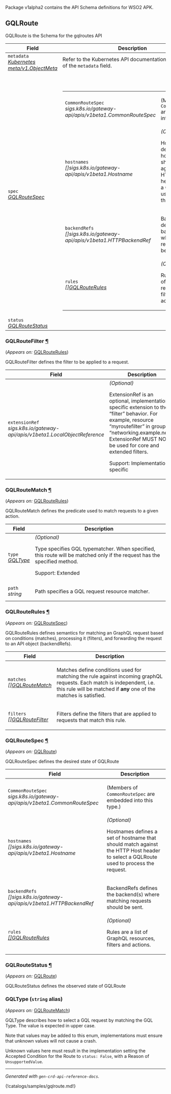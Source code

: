 <p>
<p>Package v1alpha2 contains the API Schema definitions for WSO2 APK.</p>
</p>

## GQLRoute

<p>
<p>GQLRoute is the Schema for the gqlroutes API</p>
</p>
<table>
    <thead>
        <tr>
            <th>Field</th>
            <th>Description</th>
        </tr>
    </thead>
    <tbody>
        <tr>
            <td>
                <code>metadata</code></br>
                <em>
                    <a href="https://kubernetes.io/docs/reference/generated/kubernetes-api/v1.23/#objectmeta-v1-meta">
                        Kubernetes meta/v1.ObjectMeta
                    </a>
                </em>
            </td>
            <td>
                Refer to the Kubernetes API documentation for the fields of the
                <code>metadata</code> field.
            </td>
        </tr>
        <tr>
            <td>
                <code>spec</code></br>
                <em>
                    <a href="#dp.wso2.com/v1alpha2.GQLRouteSpec">
                        GQLRouteSpec
                    </a>
                </em>
            </td>
            <td>
                <br />
                <br />
                <table>
                    <tr>
                        <td>
                            <code>CommonRouteSpec</code></br>
                            <em>
                                sigs.k8s.io/gateway-api/apis/v1beta1.CommonRouteSpec
                            </em>
                        </td>
                        <td>
                            <p>
                                (Members of <code>CommonRouteSpec</code> are embedded into this type.)
                            </p>
                        </td>
                    </tr>
                    <tr>
                        <td>
                            <code>hostnames</code></br>
                            <em>
                                []sigs.k8s.io/gateway-api/apis/v1beta1.Hostname
                            </em>
                        </td>
                        <td>
                            <em>(Optional)</em>
                            <p>Hostnames defines a set of hostname that should match against the HTTP Host
                                header to select a GQLRoute used to process the request.</p>
                        </td>
                    </tr>
                    <tr>
                        <td>
                            <code>backendRefs</code></br>
                            <em>
                                []sigs.k8s.io/gateway-api/apis/v1beta1.HTTPBackendRef
                            </em>
                        </td>
                        <td>
                            <p>BackendRefs defines the backend(s) where matching requests should be
                                sent.</p>
                        </td>
                    </tr>
                    <tr>
                        <td>
                            <code>rules</code></br>
                            <em>
                                <a href="#dp.wso2.com/v1alpha2.GQLRouteRules">
                                    []GQLRouteRules
                                </a>
                            </em>
                        </td>
                        <td>
                            <em>(Optional)</em>
                            <p>Rules are a list of GraphQL resources, filters and actions.</p>
                        </td>
                    </tr>
                </table>
            </td>
        </tr>
        <tr>
            <td>
                <code>status</code></br>
                <em>
                    <a href="#dp.wso2.com/v1alpha2.GQLRouteStatus">
                        GQLRouteStatus
                    </a>
                </em>
            </td>
            <td>
            </td>
        </tr>
    </tbody>
</table>
<h3 id="dp.wso2.com/v1alpha2.GQLRouteFilter">GQLRouteFilter
    <a class="headerlink" href="#dp.wso2.com%2fv1alpha2.GQLRouteFilter" title="Permanent link">¶</a>
</h3>
<p>
    (<em>Appears on:</em>
    <a href="#dp.wso2.com/v1alpha2.GQLRouteRules">GQLRouteRules</a>)
</p>
<p>
<p>GQLRouteFilter defines the filter to be applied to a request.</p>
</p>
<table>
    <thead>
        <tr>
            <th>Field</th>
            <th>Description</th>
        </tr>
    </thead>
    <tbody>
        <tr>
            <td>
                <code>extensionRef</code></br>
                <em>
                    sigs.k8s.io/gateway-api/apis/v1beta1.LocalObjectReference
                </em>
            </td>
            <td>
                <em>(Optional)</em>
                <p>ExtensionRef is an optional, implementation-specific extension to the
                    &ldquo;filter&rdquo; behavior. For example, resource &ldquo;myroutefilter&rdquo; in group
                    &ldquo;networking.example.net&rdquo;). ExtensionRef MUST NOT be used for core and
                    extended filters.</p>
                <p>Support: Implementation-specific</p>
            </td>
        </tr>
    </tbody>
</table>
<h3 id="dp.wso2.com/v1alpha2.GQLRouteMatch">GQLRouteMatch
    <a class="headerlink" href="#dp.wso2.com%2fv1alpha2.GQLRouteMatch" title="Permanent link">¶</a>
</h3>
<p>
    (<em>Appears on:</em>
    <a href="#dp.wso2.com/v1alpha2.GQLRouteRules">GQLRouteRules</a>)
</p>
<p>
<p>GQLRouteMatch defines the predicate used to match requests to a given
    action.</p>
</p>
<table>
    <thead>
        <tr>
            <th>Field</th>
            <th>Description</th>
        </tr>
    </thead>
    <tbody>
        <tr>
            <td>
                <code>type</code></br>
                <em>
                    <a href="#dp.wso2.com/v1alpha2.GQLType">
                        GQLType
                    </a>
                </em>
            </td>
            <td>
                <em>(Optional)</em>
                <p>Type specifies GQL typematcher.
                    When specified, this route will be matched only if the request has the
                    specified method.</p>
                <p>Support: Extended</p>
            </td>
        </tr>
        <tr>
            <td>
                <code>path</code></br>
                <em>
                    string
                </em>
            </td>
            <td>
                <p>Path specifies a GQL request resource matcher.</p>
            </td>
        </tr>
    </tbody>
</table>
<h3 id="dp.wso2.com/v1alpha2.GQLRouteRules">GQLRouteRules
    <a class="headerlink" href="#dp.wso2.com%2fv1alpha2.GQLRouteRules" title="Permanent link">¶</a>
</h3>
<p>
    (<em>Appears on:</em>
    <a href="#dp.wso2.com/v1alpha2.GQLRouteSpec">GQLRouteSpec</a>)
</p>
<p>
<p>GQLRouteRules defines semantics for matching an GraphQL request based on
    conditions (matches), processing it (filters), and forwarding the request to
    an API object (backendRefs).</p>
</p>
<table>
    <thead>
        <tr>
            <th>Field</th>
            <th>Description</th>
        </tr>
    </thead>
    <tbody>
        <tr>
            <td>
                <code>matches</code></br>
                <em>
                    <a href="#dp.wso2.com/v1alpha2.GQLRouteMatch">
                        []GQLRouteMatch
                    </a>
                </em>
            </td>
            <td>
                <p>Matches define conditions used for matching the rule against incoming
                    graphQL requests. Each match is independent, i.e. this rule will be matched
                    if <strong>any</strong> one of the matches is satisfied.</p>
            </td>
        </tr>
        <tr>
            <td>
                <code>filters</code></br>
                <em>
                    <a href="#dp.wso2.com/v1alpha2.GQLRouteFilter">
                        []GQLRouteFilter
                    </a>
                </em>
            </td>
            <td>
                <p>Filters define the filters that are applied to requests that match
                    this rule.</p>
            </td>
        </tr>
    </tbody>
</table>
<h3 id="dp.wso2.com/v1alpha2.GQLRouteSpec">GQLRouteSpec
    <a class="headerlink" href="#dp.wso2.com%2fv1alpha2.GQLRouteSpec" title="Permanent link">¶</a>
</h3>
<p>
    (<em>Appears on:</em>
    <a href="#dp.wso2.com/v1alpha2.GQLRoute">GQLRoute</a>)
</p>
<p>
<p>GQLRouteSpec defines the desired state of GQLRoute</p>
</p>
<table>
    <thead>
        <tr>
            <th>Field</th>
            <th>Description</th>
        </tr>
    </thead>
    <tbody>
        <tr>
            <td>
                <code>CommonRouteSpec</code></br>
                <em>
                    sigs.k8s.io/gateway-api/apis/v1beta1.CommonRouteSpec
                </em>
            </td>
            <td>
                <p>
                    (Members of <code>CommonRouteSpec</code> are embedded into this type.)
                </p>
            </td>
        </tr>
        <tr>
            <td>
                <code>hostnames</code></br>
                <em>
                    []sigs.k8s.io/gateway-api/apis/v1beta1.Hostname
                </em>
            </td>
            <td>
                <em>(Optional)</em>
                <p>Hostnames defines a set of hostname that should match against the HTTP Host
                    header to select a GQLRoute used to process the request.</p>
            </td>
        </tr>
        <tr>
            <td>
                <code>backendRefs</code></br>
                <em>
                    []sigs.k8s.io/gateway-api/apis/v1beta1.HTTPBackendRef
                </em>
            </td>
            <td>
                <p>BackendRefs defines the backend(s) where matching requests should be
                    sent.</p>
            </td>
        </tr>
        <tr>
            <td>
                <code>rules</code></br>
                <em>
                    <a href="#dp.wso2.com/v1alpha2.GQLRouteRules">
                        []GQLRouteRules
                    </a>
                </em>
            </td>
            <td>
                <em>(Optional)</em>
                <p>Rules are a list of GraphQL resources, filters and actions.</p>
            </td>
        </tr>
    </tbody>
</table>
<h3 id="dp.wso2.com/v1alpha2.GQLRouteStatus">GQLRouteStatus
    <a class="headerlink" href="#dp.wso2.com%2fv1alpha2.GQLRouteStatus" title="Permanent link">¶</a>
</h3>
<p>
    (<em>Appears on:</em>
    <a href="#dp.wso2.com/v1alpha2.GQLRoute">GQLRoute</a>)
</p>
<p>
<p>GQLRouteStatus defines the observed state of GQLRoute</p>
</p>
<h3 id="dp.wso2.com/v1alpha2.GQLType">GQLType
    (<code>string</code> alias)</p>
</h3>
<p>
    (<em>Appears on:</em>
    <a href="#dp.wso2.com/v1alpha2.GQLRouteMatch">GQLRouteMatch</a>)
</p>
<p>
<p>GQLType describes how to select a GQL request by matching the GQL Type.
    The value is expected in upper case.</p>
<p>Note that values may be added to this enum, implementations
    must ensure that unknown values will not cause a crash.</p>
<p>Unknown values here must result in the implementation setting the
    Accepted Condition for the Route to <code>status: False</code>, with a
    Reason of <code>UnsupportedValue</code>.</p>
</p>

<hr />
<p><em>
        Generated with <code>gen-crd-api-reference-docs</code>.
</em></p>

{!catalogs/samples/gqlroute.md!}